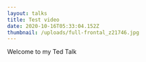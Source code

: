 ```yaml
---
layout: talks
title: Test video
date: 2020-10-16T05:33:04.152Z
thumbnail: /uploads/full-frontal_z21746.jpg
---
```

Welcome to my Ted Talk